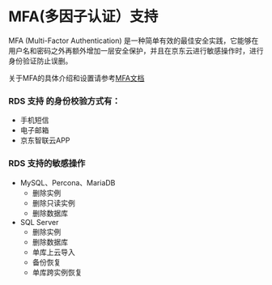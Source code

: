 # MFA(多因子认证）支持

MFA (Multi-Factor Authentication) 是一种简单有效的最佳安全实践，它能够在用户名和密码之外再额外增加一层安全保护，并且在京东云进行敏感操作时，进行身份验证防止误删。

关于MFA的具体介绍和设置请参考[MFA文档](https://docs.jdcloud.com/cn/security-operation-protection/product-overview)

### RDS 支持 的身份校验方式有：

- 手机短信
- 电子邮箱
- 京东智联云APP

### RDS 支持的敏感操作
- MySQL、Percona、MariaDB
    - 删除实例
    - 删除只读实例
    - 删除数据库
- SQL Server
    - 删除实例
    - 删除数据库
    - 单库上云导入
    - 备份恢复
    - 单库跨实例恢复
